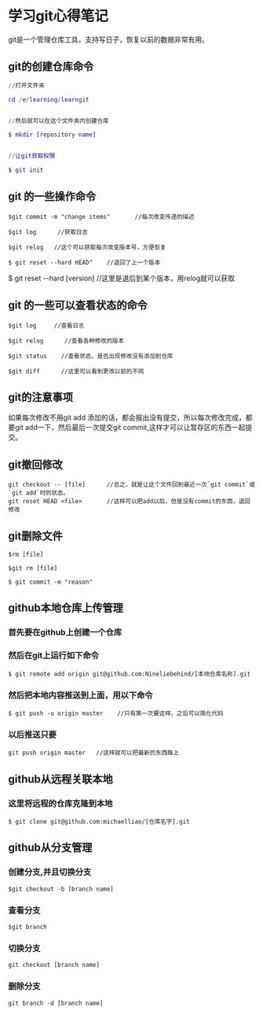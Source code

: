 # 学习git心得笔记

git是一个管理仓库工具，支持写日子，恢复以前的数据非常有用。

## git的创建仓库命令

```g
//打开文件夹

cd /e/learning/learngit


//然后就可以在这个文件夹内创建仓库

$ mkdir [repository name]


//让git获取权限

$ git init
```



## git 的一些操作命令

```
$git commit -m "change items"       //每次改变传递的描述

$git log      //获取日志

$git relog   //这个可以获取每次改变版本号，方便恢复
```



```
$ git reset --hard HEAD^    //退回了上一个版本
```

$ git reset --hard [version]     //这里是退后到某个版本，用relog就可以获取

## git 的一些可以查看状态的命令

```
$git log     //查看日志

$git relog      //查看各种修改的版本

$git status    //查看状态，是否出现修改没有添加到仓库

$git diff      //这里可以看到更改以前的不同
```

## git的注意事项

如果每次修改不用git add 添加的话，都会报出没有提交，所以每次修改完成，都要git add一下，然后最后一次提交git commit,这样才可以让暂存区的东西一起提交。

## git撤回修改

```
git checkout -- [file]      //总之，就是让这个文件回到最近一次`git commit`或`git add`时的状态。
git reset HEAD <file>       //这样可以把add以后，但是没有commit的东西，退回修改
```

## git删除文件

```
$rm [file]

$git rm [file]

$ git commit -m "reason"
```

## github本地仓库上传管理

### 首先要在github上创建一个仓库

### 然后在git上运行如下命令

```
$ git remote add origin git@github.com:Nineliebehind/[本地仓库名称].git
```

### 然后把本地内容推送到上面，用以下命令

```
$ git push -u origin master    //只有第一次要这样，之后可以简化代码
```

### 以后推送只要

```
git push origin master   //这样就可以把最新的东西推上
```

## github从远程关联本地

### 这里将远程的仓库克隆到本地

```
$ git clone git@github.com:michaelliao/[仓库名字].git
```

## github从分支管理

### 创建分支,并且切换分支

```
$git checkout -b [branch name]
```

### 查看分支

```
$git branch
```

### 切换分支

```
git checkout [branch name]
```

### 删除分支

```
git branch -d [branch name]
```

